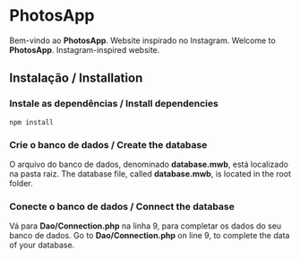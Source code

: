 # PhotosApp

Bem-vindo ao **PhotosApp**. Website inspirado no Instagram.
Welcome to **PhotosApp**. Instagram-inspired website.

## Instalação / Installation

### Instale as dependências / Install dependencies
    npm install

### Crie o banco de dados / Create the database
O arquivo do banco de dados, denominado **database.mwb**, está localizado na pasta raiz.
The database file, called **database.mwb**, is located in the root folder.

### Conecte o banco de dados / Connect the database
Vá para **Dao/Connection.php** na linha 9, para completar os dados do seu banco de dados.
Go to **Dao/Connection.php** on line 9, to complete the data of your database.
